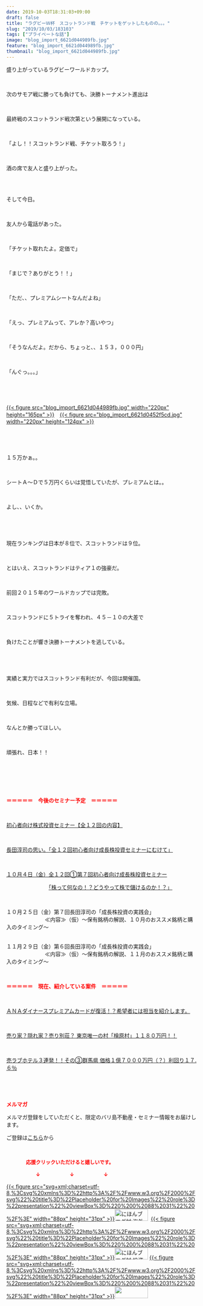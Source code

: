 ```yaml
---
date: 2019-10-03T18:31:03+09:00
draft: false
title: "ラグビーＷ杯　スコットランド戦　チケットをゲットしたものの。。。"
slug: "2019/10/03/183103"
tags: ["プライベートな話"]
image: "blog_import_6621d044989fb.jpg"
feature: "blog_import_6621d044989fb.jpg"
thumbnail: "blog_import_6621d044989fb.jpg"
---
```

<p>盛り上がっているラグビーワールドカップ。</p><p> </p><p>次のサモア戦に勝っても負けても、決勝トーナメント進出は</p><p> </p><p>最終戦のスコットランド戦次第という展開になっている。</p><p> </p><p>「よし！！スコットランド戦、チケット取ろう！」</p><p> </p><p>酒の席で友人と盛り上がった。</p><p> </p><p><br/>そして今日。</p><p> </p><p>友人から電話があった。</p><p> </p><p>「チケット取れたよ。定価で」</p><p> </p><p>「まじで？ありがとう！！」</p><p> </p><p>「ただ、、プレミアムシートなんだよね」</p><p> </p><p>「えっ、プレミアムって、アレか？高いやつ」</p><p> </p><p>「そうなんだよ。だから、ちょっと、、１５３，０００円」</p><p> </p><p>「んぐっ。。。」</p><p> </p><p> </p><p><a href="blog_import_6621d044989fb.jpg">{{< figure src="blog_import_6621d044989fb.jpg" width="220px" height="165px" >}}</a>　<a href="blog_import_6621d0452f5cd.jpg">{{< figure src="blog_import_6621d0452f5cd.jpg" width="220px" height="124px" >}}</a></p><p> </p><p> </p><p>１５万かぁ。。</p><p> </p><p>シートＡ～Ｄで５万円くらいは覚悟していたが、プレミアムとは。。</p><p> </p><p>よし、、いくか。</p><p> </p><p> </p><p>現在ランキングは日本が８位で、スコットランドは９位。</p><p> </p><p>とはいえ、スコットランドはティア１の強豪だ。</p><p> </p><p>前回２０１５年のワールドカップでは完敗。</p><p> </p><p>スコットランドに５トライを奪われ、４５－１０の大差で</p><p> </p><p>負けたことが響き決勝トーナメントを逃している。</p><p> </p><p> </p><p>実績と実力ではスコットランド有利だが、今回は開催国。</p><p> </p><p>気候、日程などで有利な立場。</p><p> </p><p>なんとか勝ってほしい。</p><p> </p><p>頑張れ、日本！！</p><p> </p><p> </p><p> </p><p><span style="font-weight: bold;"><span style="color: rgb(255, 0, 0);">＝＝＝＝＝　今後のセミナー予定　＝＝＝＝＝</span></span></p><p> </p><p><a href="https://ameblo.jp/baliclub/entry-12526587328.html" target="_blank">初心者向け株式投資セミナー【全１２回の内容】</a></p><p> </p><p><span style="color: rgb(255, 0, 0);"><a href="https://ameblo.jp/baliclub/entry-12526985641.html" target="_blank">長田淳司の思い。「全１２回初心者向け成長株投資セミナーにむけて」</a></span></p><p> </p><p><a href="https://ameblo.jp/baliclub/entry-12526711173.html" target="_blank">１０月４日（金）全１２回①第７回初心者向け成長株投資セミナー</a></p><p>　　　　　　　　<a href="https://ameblo.jp/baliclub/entry-12526711173.html" target="_blank">「株って何なの！？どうやって株で儲けるのか！？」</a></p><p> </p><p>１０月２５日（金）第７回長田淳司の「成長株投資の実践会」<br/> 　　　　　　　≪内容≫（仮）～保有銘柄の解説、１０月のおススメ銘柄と購入のタイミング～</p><p><br/>１１月２９日（金）第６回長田淳司の「成長株投資の実践会」<br/> 　　　　　　　≪内容≫（仮）～保有銘柄の解説、１１月のおススメ銘柄と購入のタイミング～</p><p> </p><p><span style="font-weight: bold;"><span style="color: rgb(255, 0, 0);">＝＝＝＝＝　現在、紹介している案件　＝＝＝＝＝</span></span></p><p> </p><p><a href="https://ameblo.jp/baliclub/entry-12529998383.html" target="_blank">ＡＮＡダイナースプレミアムカードが復活！？希望者には担当を紹介します。</a></p><p> </p><p><a href="https://ameblo.jp/baliclub/entry-12500415311.html" target="_blank">売り家？隠れ家？売り別荘？ 東京唯一の村「檜原村」１１８０万円！！</a></p><p> </p><p><a href="https://ameblo.jp/baliclub/entry-12504218353.html" target="_blank">売ラブホテル３連発！！その③群馬県 価格１億７０００万円（？）利回り１７.６％</a></p><p> </p><p> </p><p><span style="font-weight: bold;"><span style="color: rgb(255, 0, 0);">メルマガ</span></span></p><p>メルマガ登録をしていただくと、限定のバリ島不動産・セミナー情報をお届けします。</p><p>ご登録は<a href="f9eeVI" target="_blank">こちら</a>から</p><p style="text-align: center;"> </p><p><font color="#ff0000" size="2"><strong>　　　　応援クリックいただけると嬉しいです。</strong></font></p><p><font color="#ff0000" size="2"><strong>　　　　　　↓　　　　　　↓　　　　　　↓</strong></font></p><p><a href="ranking.html?p_cid=01260127" id="&amp;blogmura_banner">{{< figure src="svg+xml;charset=utf-8,%3Csvg%20xmlns%3D%22http%3A%2F%2Fwww.w3.org%2F2000%2Fsvg%22%20title%3D%22Placeholder%20for%20Images%22%20role%3D%22presentation%22%20viewBox%3D%220%200%2088%2031%22%20%2F%3E" width="88px" height="31px" >}}<noscript><img alt="にほんブログ村 海外生活ブログ バリ島情報へ" border="0" height="31" src="//overseas.blogmura.com/bali/img/bali88_31.gif" width="88"></noscript></a>  <a href="ranking.html?p_cid=01260127" id="&amp;blogmura_banner">{{< figure src="svg+xml;charset=utf-8,%3Csvg%20xmlns%3D%22http%3A%2F%2Fwww.w3.org%2F2000%2Fsvg%22%20title%3D%22Placeholder%20for%20Images%22%20role%3D%22presentation%22%20viewBox%3D%220%200%2088%2031%22%20%2F%3E" width="88px" height="31px" >}}<noscript><img alt="にほんブログ村 投資ブログ 不動産投資へ" border="0" height="31" src="//investment.blogmura.com/hudousantoushi/img/hudousantoushi88_31.gif" width="88"></noscript></a> <a href="link.php?1804582" title="人気ブログランキングへ">{{< figure src="svg+xml;charset=utf-8,%3Csvg%20xmlns%3D%22http%3A%2F%2Fwww.w3.org%2F2000%2Fsvg%22%20title%3D%22Placeholder%20for%20Images%22%20role%3D%22presentation%22%20viewBox%3D%220%200%2088%2031%22%20%2F%3E" width="88px" height="31px" >}}<noscript><img border="0" height="31" src="https://blog.with2.net/img/banner/banner_22.gif" width="88"></noscript></a></p>

